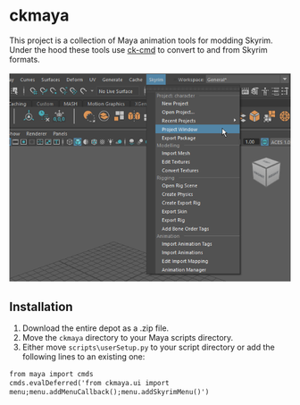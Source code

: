 # ckmaya
This project is a collection of Maya animation tools for modding Skyrim.
Under the hood these tools use [ck-cmd](https://github.com/aerisarn/ck-cmd) to convert to and from Skyrim formats.

![](images/skyrimmenu.png)

## Installation
1. Download the entire depot as a .zip file.
2. Move the `ckmaya` directory to your Maya scripts directory. 
3. Either move `scripts\userSetup.py` to your script directory or add the following lines to an existing one:

```
from maya import cmds
cmds.evalDeferred('from ckmaya.ui import menu;menu.addMenuCallback();menu.addSkyrimMenu()')
```
